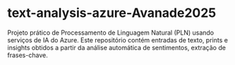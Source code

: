 # text-analysis-azure-Avanade2025
Projeto prático de Processamento de Linguagem Natural (PLN) usando serviços de IA do Azure. Este repositório contém entradas de texto, prints e insights obtidos a partir da análise automática de sentimentos, extração de frases-chave.
